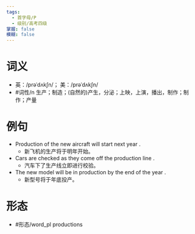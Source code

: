 ```yaml
---
tags:
  - 首字母/P
  - 级别/高考四级
掌握: false
模糊: false
---
```

# 词义
- 英：/prəˈdʌkʃn/； 美：/prəˈdʌkʃn/
- #词性/n  生产；制造；(自然的)产生，分泌；上映，上演，播出，制作；制作；产量
# 例句
- Production of the new aircraft will start next year .
	- 新飞机的生产将于明年开始。
- Cars are checked as they come off the production line .
	- 汽车下了生产线立即进行校验。
- The new model will be in production by the end of the year .
	- 新型号将于年底投产。
# 形态
- #形态/word_pl productions

